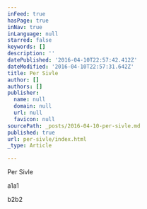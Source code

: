 ```yaml
---
inFeed: true
hasPage: true
inNav: true
inLanguage: null
starred: false
keywords: []
description: ''
datePublished: '2016-04-10T22:57:42.412Z'
dateModified: '2016-04-10T22:57:31.642Z'
title: Per Sivle
author: []
authors: []
publisher:
  name: null
  domain: null
  url: null
  favicon: null
sourcePath: _posts/2016-04-10-per-sivle.md
published: true
url: per-sivle/index.html
_type: Article

---
```

Per Sivle

a1a1

b2b2